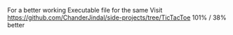For a better working Executable file for the same Visit 
https://github.com/ChanderJindal/side-projects/tree/TicTacToe
101% / 38% better 